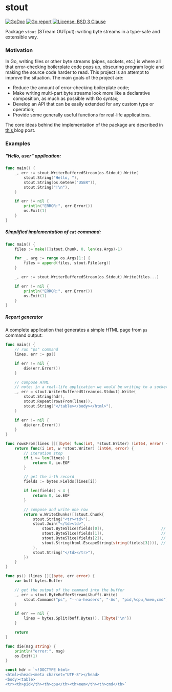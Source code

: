 # stout

[![GoDoc](https://godoc.org/github.com/maxim2266/stout?status.svg)](https://godoc.org/github.com/maxim2266/stout)
[![Go report](http://goreportcard.com/badge/maxim2266/stout)](http://goreportcard.com/report/maxim2266/stout)
[![License: BSD 3 Clause](https://img.shields.io/badge/License-BSD_3--Clause-yellow.svg)](https://opensource.org/licenses/BSD-3-Clause)

Package `stout` (STream OUTput): writing byte streams in a type-safe and extensible way.

### Motivation
In Go, writing files or other byte streams (pipes, sockets, etc.) is where all that error-checking
boilerplate code pops up, obscuring program logic and making the source code harder to read.
This project is an attempt to improve the situation. The main goals of the project are:
* Reduce the amount of error-checking boilerplate code;
* Make writing multi-part byte streams look more like a declarative composition, as much as possible with Go syntax;
* Develop an API that can be easily extended for any custom type or operation;
* Provide some generally useful functions for real-life applications.

The core ideas behind the implementation of the package are described in
[this ](https://clogg-software.blogspot.com/2020/03/higher-order-functions-and-function.html?view=classic)
blog post.

### Examples

##### "Hello, user" application:
```Go
func main() {
	_, err := stout.WriterBufferedStream(os.Stdout).Write(
		stout.String("Hello, "),
		stout.String(os.Getenv("USER")),
		stout.String("!\n"),
	)

	if err != nil {
		println("ERROR:", err.Error())
		os.Exit(1)
	}
}
```

##### Simplified implementation of `cat` command:
```Go
func main() {
	files := make([]stout.Chunk, 0, len(os.Args)-1)

	for _, arg := range os.Args[1:] {
		files = append(files, stout.File(arg))
	}

	_, err := stout.WriterBufferedStream(os.Stdout).Write(files...)

	if err != nil {
		println("ERROR:", err.Error())
		os.Exit(1)
	}
}
```

##### Report generator
A complete application that generates a simple HTML page from `ps` command output:
```go
func main() {
	// run "ps" command
	lines, err := ps()

	if err != nil {
		die(err.Error())
	}

	// compose HTML
	// note: in a real-life application we would be writing to a socket instead of stdout
	_, err = stout.WriterBufferedStream(os.Stdout).Write(
		stout.String(hdr),
		stout.Repeat(rowsFrom(lines)),
		stout.String("</table></body></html>"),
	)

	if err != nil {
		die(err.Error())
	}
}

func rowsFrom(lines [][]byte) func(int, *stout.Writer) (int64, error) {
	return func(i int, w *stout.Writer) (int64, error) {
		// iteration stop
		if i >= len(lines) {
			return 0, io.EOF
		}

		// get the i-th record
		fields := bytes.Fields(lines[i])

		if len(fields) < 4 {
			return 0, io.EOF
		}

		// compose and write one row
		return w.WriteChunks([]stout.Chunk{
			stout.String("<tr><td>"),
			stout.Join("</td><td>",
				stout.ByteSlice(fields[0]),                         // pid
				stout.ByteSlice(fields[1]),                         // %cpu
				stout.ByteSlice(fields[2]),                         // %mem
				stout.String(html.EscapeString(string(fields[3]))), // cmd
			),
			stout.String("</td></tr>"),
		})
	}
}

func ps() (lines [][]byte, err error) {
	var buff bytes.Buffer

	// get the output of the command into the buffer
	_, err = stout.ByteBufferStream(&buff).Write(
		stout.Command("ps", "--no-headers", "-Ao", "pid,%cpu,%mem,cmd"),
	)

	if err == nil {
		lines = bytes.Split(buff.Bytes(), []byte{'\n'})
	}

	return
}

func die(msg string) {
	println("error:", msg)
	os.Exit(1)
}

const hdr = `<!DOCTYPE html>
<html><head><meta charset="UTF-8"></head>
<body><table>
<tr><th>pid</th><th>cpu</th><th>mem</th><th>cmd</th>`
```
